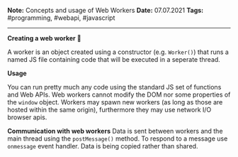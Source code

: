 **Note:** Concepts and usage of Web Workers
**Date:** 07.07.2021
**Tags:** #programming, #webapi, #javascript 

<hr>

**Creating a web worker 👷**

A worker is an object created using a constructor (e.g. `Worker()`) that runs a named JS file containing code that will be executed in a seperate thread.

**Usage**

You can run pretty much any code using the standard JS set of functions and Web APIs.
Web workers cannot modify the DOM nor some properties of the `window` object.
Workers may spawn new workers (as long as those are hosted within the same origin), furthermore they may use network I/O browser apis.


**Communication with web workers**
Data is sent between workers and the main thread using the `postMessage()` method. To respond to a message use `onmessage` event handler.
Data is being copied rather than shared.


